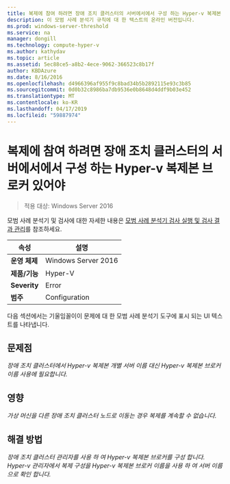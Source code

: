 ```yaml
---
title: 복제에 참여 하려면 장애 조치 클러스터의 서버에서에서 구성 하는 Hyper-v 복제본 브로커 있어야
description: 이 모범 사례 분석기 규칙에 대 한 텍스트의 온라인 버전입니다.
ms.prod: windows-server-threshold
ms.service: na
manager: dongill
ms.technology: compute-hyper-v
ms.author: kathydav
ms.topic: article
ms.assetid: 5ec88ce5-a8b2-4ece-9062-366523c8b17f
author: KBDAzure
ms.date: 8/16/2016
ms.openlocfilehash: d4966396af955f9c8bad34b5b2892115e93c3b85
ms.sourcegitcommit: 0d0b32c8986ba7db9536e0b8648d4ddf9b03e452
ms.translationtype: MT
ms.contentlocale: ko-KR
ms.lasthandoff: 04/17/2019
ms.locfileid: "59887974"
---
```

# <a name="to-participate-in-replication-servers-in-failover-clusters-must-have-a-hyper-v-replica-broker-configured"></a>복제에 참여 하려면 장애 조치 클러스터의 서버에서에서 구성 하는 Hyper-v 복제본 브로커 있어야

>적용 대상: Windows Server 2016

모범 사례 분석기 및 검사에 대한 자세한 내용은 [모범 사례 분석기 검사 실행 및 검사 결과 관리](https://go.microsoft.com/fwlink/p/?LinkID=223177)를 참조하세요.  
  
|속성|설명|  
|-|-|  
|**운영 체제**|Windows Server 2016|  
|**제품/기능**|Hyper-V|  
|**Severity**|Error|  
|**범주**|Configuration|  
  
다음 섹션에서는 기울임꼴이이 문제에 대 한 모범 사례 분석기 도구에 표시 되는 UI 텍스트를 나타냅니다.  
  
## <a name="issue"></a>문제점  
*장애 조치 클러스터에서 Hyper-v 복제본 개별 서버 이름 대신 Hyper-v 복제본 브로커 이름 사용에 필요합니다.*  
  
## <a name="impact"></a>영향  
*가상 머신을 다른 장애 조치 클러스터 노드로 이동는 경우 복제를 계속할 수 없습니다.*  
  
## <a name="resolution"></a>해결 방법  
*장애 조치 클러스터 관리자를 사용 하 여 Hyper-v 복제본 브로커를 구성 합니다. Hyper-v 관리자에서 복제 구성을 Hyper-v 복제본 브로커 이름을 사용 하 여 서버 이름으로 확인 합니다.*  
  


